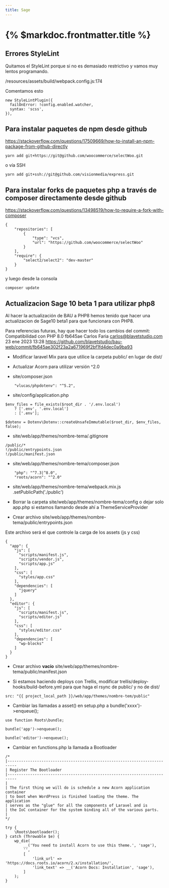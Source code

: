 ```yaml
---
title: Sage
---
```


# {% $markdoc.frontmatter.title %}

## Errores StyleLint

Quitamos el StyleLint porque si no es demasiado restrictivo y vamos muy lentos programando.

/resources/assets/build/webpack.config.js:174

Comentamos esto

```
new StyleLintPlugin({
  failOnError: !config.enabled.watcher,
  syntax: 'scss',
}),
```

## Para instalar paquetes de npm desde github

https://stackoverflow.com/questions/17509669/how-to-install-an-npm-package-from-github-directly

```yarn add git+https://git@github.com/woocommerce/selectWoo.git```

o vía SSH

```yarn add git+ssh://git@github.com/visionmedia/express.git```


## Para instalar forks de paquetes php a través de composer directamente desde github 

https://stackoverflow.com/questions/13498519/how-to-require-a-fork-with-composer

```
{
    "repositories": [
        {
            "type": "vcs",
            "url": "https://github.com/woocommerce/selectWoo"
        }
    ],
    "require": {
        "select2/select2": "dev-master"
    }
}
```

y luego desde la consola

```composer update```

## Actualizacion Sage 10 beta 1 para utilizar php8

Al hacer la actualización de BAU a PHP8 hemos tenido que hacer una actualizacion de Sage10 beta1 para que funcionara con PHP8. 

Para referencias futuras, hay que hacer todo los cambios del commit:
Compatibilidad con PHP 8.0	fb645ae	Carlos Faria <carlos@blavetstudio.com>	23 ene 2023 13:28
https://github.com/blavetstudio/bau-web/commit/fb645ae302f23a2a671969f2bf1fd4dec0a9ba93

- Modificar laravel Mix para que utilice la carpeta public/ en lugar de dist/
- Actualizar Acorn para utilizar versión ^2.0

- site/composer.json
```
    "vlucas/phpdotenv": "^5.2",
```
- site/config/application.php
```
$env_files = file_exists($root_dir . '/.env.local')
    ? ['.env', '.env.local']
    : ['.env'];

$dotenv = Dotenv\Dotenv::createUnsafeImmutable($root_dir, $env_files, false);
```

- site/web/app/themes/nombre-tema/.gitignore
```
/public/*
!/public/entrypoints.json
!/public/manifest.json
```

- site/web/app/themes/nombre-tema/composer.json
```
    "php": "^7.3|^8.0",
    "roots/acorn": "^2.0"
```

- site/web/app/themes/nombre-tema/webpack.mix.js
  .setPublicPath('./public')

- Borrar la carpeta site/web/app/themes/nombre-tema/config o dejar solo app.php si estamos llamando desde ahí a ThemeServiceProvider

- Crear archivo site/web/app/themes/nombre-tema/public/entrypoints.json

Este archivo será el que controle la carga de los assets (js y css)

```
{
  "app": {
    "js": [
      "scripts/manifest.js",
      "scripts/vendor.js",
      "scripts/app.js"
    ],
    "css": [
      "styles/app.css"
    ],
    "dependencies": [
      "jquery"
    ]
  },
  "editor": {
    "js": [
      "scripts/manifest.js",
      "scripts/editor.js"
    ],
    "css": [
      "styles/editor.css"
    ],
    "dependencies": [
      "wp-blocks"
    ]
  }
}

```

- Crear archivo **vacío** site/web/app/themes/nombre-tema/public/manifest.json

- Si estamos haciendo deploys con Trellis, modificar trellis/deploy-hooks/build-before.yml para que haga el rsync de public/ y no de dist/

```src: "{{ project_local_path }}/web/app/themes/nombre-tem/public"```

- Cambiar las llamadas a asset() en setup.php a bundle('xxxx')->enqueue(); 

```use function Roots\bundle;```

```bundle('app')->enqueue();```

```bundle('editor')->enqueue();```

- Cambiar en functions.php la llamada a Bootloader
```
/*
|--------------------------------------------------------------------------
| Register The Bootloader
|--------------------------------------------------------------------------
|
| The first thing we will do is schedule a new Acorn application container
| to boot when WordPress is finished loading the theme. The application
| serves as the "glue" for all the components of Laravel and is
| the IoC container for the system binding all of the various parts.
|
*/

try {
    \Roots\bootloader();
} catch (Throwable $e) {
    wp_die(
        __('You need to install Acorn to use this theme.', 'sage'),
        '',
        [
            'link_url' => 'https://docs.roots.io/acorn/2.x/installation/',
            'link_text' => __('Acorn Docs: Installation', 'sage'),
        ]
    );
}
```